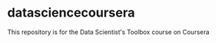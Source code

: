 datasciencecoursera
===================

This repository is for the Data Scientist's Toolbox course on Coursera
